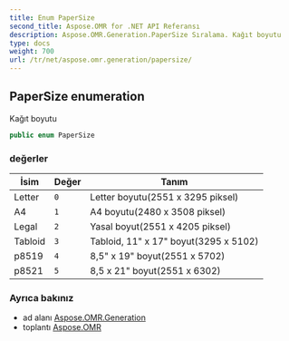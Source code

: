 ```yaml
---
title: Enum PaperSize
second_title: Aspose.OMR for .NET API Referansı
description: Aspose.OMR.Generation.PaperSize Sıralama. Kağıt boyutu
type: docs
weight: 700
url: /tr/net/aspose.omr.generation/papersize/
---
```

## PaperSize enumeration

Kağıt boyutu

```csharp
public enum PaperSize
```

### değerler

| İsim | Değer | Tanım |
| --- | --- | --- |
| Letter | `0` | Letter boyutu(2551 x 3295 piksel) |
| A4 | `1` | A4 boyutu(2480 x 3508 piksel) |
| Legal | `2` | Yasal boyut(2551 x 4205 piksel) |
| Tabloid | `3` | Tabloid, 11" x 17" boyut(3295 x 5102) |
| p8519 | `4` | 8,5" x 19" boyut(2551 x 5702) |
| p8521 | `5` | 8,5 x 21" boyut(2551 x 6302) |

### Ayrıca bakınız

* ad alanı [Aspose.OMR.Generation](../../aspose.omr.generation/)
* toplantı [Aspose.OMR](../../)


